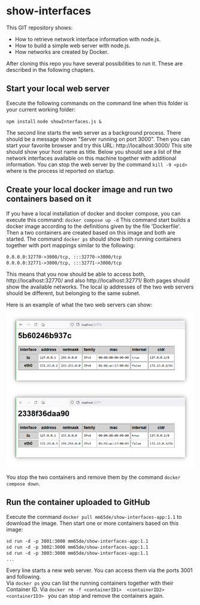 # show-interfaces

This GIT repository shows:
* How to retrieve network interface information with node.js.
* How to build a simple web server with node.js.
* How networks are created by Docker.

After cloning this repo you have several possibilities to run it. These are described in the following chapters.

## Start your local web server

Execute the following commands on the command line when this folder is your current working folder:

`npm install`
`node showInterfaces.js &`

The second line starts the web server as a background process.
There should be a message shown "Server running on port 3000".
Then you can start your favorite browser and try this URL: http://localhost:3000/
This site should show your host name as title.
Below you should see a list of the network interfaces available on this machine together with additional information.
You can stop the web server by the command `kill -9 <pid>` where <pid> is the process id reported on startup.

## Create your local docker image and run two containers based on it
If you have a local installation of docker and docker compose, you can execute this command:
`docker compose up -d`
This command start builds a docker image according to the definitions given by the file 'Dockerfile'.
Then a two containers are created based on this image and both are started.
The command `docker ps` should show both running containers together with port mappings similar to the following:

    0.0.0.0:32770->3000/tcp, :::32770->3000/tcp
    0.0.0.0:32771->3000/tcp, :::32771->3000/tcp

This means that you now should be able to access both, http://localhost:32770/ and also http://localhost:32771/ 
Both pages should show the available networks.
The local ip addresses of the two web servers should be different, but belonging to the same subnet.

Here is an example of what the two web servers can show:

![Screenshot of two web servers](doc/twoServers.png)

You stop the two containers and remove them by the command `docker compose down`.

## Run the container uploaded to GitHub

Execute the command `docker pull mm65de/show-interfaces-app:1.1` to download the image.
Then start one or more containers based on this image:
    
    sd run -d -p 3001:3000 mm65de/show-interfaces-app:1.1
    sd run -d -p 3002:3000 mm65de/show-interfaces-app:1.1
    sd run -d -p 3003:3000 mm65de/show-interfaces-app:1.1
    ...

Every line starts a new web server. You can access them via the ports 3001 and following.   
Via `docker ps` you can list the running containers together with their Container ID.
Via `docker rm -f <containerID1>  <containerID2>  <containerID3> ` you can stop and remove the containers again.
    
    


